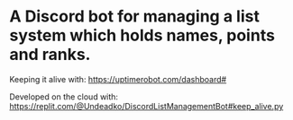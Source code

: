 # A Discord bot for managing a list system which holds names, points and ranks.

Keeping it alive with:
https://uptimerobot.com/dashboard#

Developed on the cloud with:
https://replit.com/@Undeadko/DiscordListManagementBot#keep_alive.py
